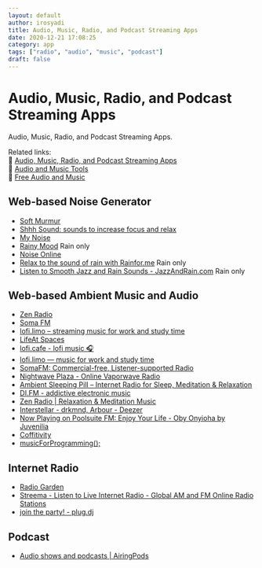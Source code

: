```yaml
---
layout: default
author: irosyadi
title: Audio, Music, Radio, and Podcast Streaming Apps
date: 2020-12-21 17:08:25
category: app
tags: ["radio", "audio", "music", "podcast"]
draft: false
---
```


# Audio, Music, Radio, and Podcast Streaming Apps

Audio, Music, Radio, and Podcast Streaming Apps.

Related links:  
🔗 [Audio, Music, Radio, and Podcast Streaming Apps](/app/audio-streaming)  
🔗 [Audio and Music Tools](/app/audio-tool)  
🔗 [Free Audio and Music](/app/free-audio)  

## Web-based Noise Generator
- [Soft Murmur](https://asoftmurmur.com/)
- [Shhh Sound: sounds to increase focus and relax](https://www.shhhsound.com/)
- [My Noise](https://mynoise.net/)
- [Rainy Mood](https://rainymood.com/) Rain only
- [Noise Online](https://noises.online/) 
- [Relax to the sound of rain with Rainfor.me](http://rainfor.me/) Rain only
- [Listen to Smooth Jazz and Rain Sounds - JazzAndRain.com](http://www.jazzandrain.com/) Rain only

## Web-based Ambient Music and Audio
* [Zen Radio](https://www.zenradio.com/#popular)
* [Soma FM](https://somafm.com/)
* [lofi.limo – streaming music for work and study time](http://lofi.limo/)
* [LifeAt Spaces](https://lifeat.io/)
* [lofi.cafe - lofi music 🎧](https://www.lofi.cafe/)
* [lofi.limo — music for work and study time](https://lofi.limo/)
* [SomaFM: Commercial-free, Listener-supported Radio](https://somafm.com/)
* [Nightwave Plaza - Online Vaporwave Radio](https://plaza.one/)
* [Ambient Sleeping Pill – Internet Radio for Sleep, Meditation & Relaxation](https://ambientsleepingpill.com/)
* [DI.FM - addictive electronic music](https://www.di.fm/)
* [Zen Radio | Relaxation & Meditation Music](https://www.zenradio.com/#popular)
* [Interstellar - drkmnd, Arbour - Deezer](https://www.deezer.com/en/playlist/9054155762?utm_content=playlist-9054155762&deferredFl=1)
* [Now Playing on Poolsuite FM: Enjoy Your Life - Oby Onyioha by Juvenilia](https://poolsuite.net/)
* [Coffitivity](https://coffitivity.com/)
* [musicForProgramming();](https://musicforprogramming.net/latest/)

## Internet Radio
- [Radio Garden](https://radio.garden)
- [Streema - Listen to Live Internet Radio - Global AM and FM Online Radio Stations](https://streema.com/)
- [join the party! - plug.dj](https://plug.dj/)

## Podcast
* [Audio shows and podcasts | AiringPods](http://www.airingpods.com/)